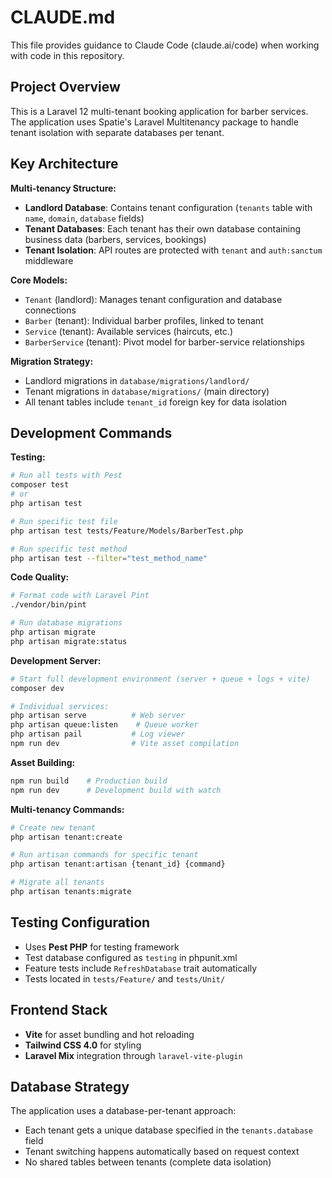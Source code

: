 # CLAUDE.md

This file provides guidance to Claude Code (claude.ai/code) when working with code in this repository.

## Project Overview

This is a Laravel 12 multi-tenant booking application for barber services. The application uses Spatie's Laravel Multitenancy package to handle tenant isolation with separate databases per tenant.

## Key Architecture

**Multi-tenancy Structure:**
- **Landlord Database**: Contains tenant configuration (`tenants` table with `name`, `domain`, `database` fields)
- **Tenant Databases**: Each tenant has their own database containing business data (barbers, services, bookings)
- **Tenant Isolation**: API routes are protected with `tenant` and `auth:sanctum` middleware

**Core Models:**
- `Tenant` (landlord): Manages tenant configuration and database connections
- `Barber` (tenant): Individual barber profiles, linked to tenant
- `Service` (tenant): Available services (haircuts, etc.)
- `BarberService` (tenant): Pivot model for barber-service relationships

**Migration Strategy:**
- Landlord migrations in `database/migrations/landlord/` 
- Tenant migrations in `database/migrations/` (main directory)
- All tenant tables include `tenant_id` foreign key for data isolation

## Development Commands

**Testing:**
```bash
# Run all tests with Pest
composer test
# or
php artisan test

# Run specific test file
php artisan test tests/Feature/Models/BarberTest.php

# Run specific test method
php artisan test --filter="test_method_name"
```

**Code Quality:**
```bash
# Format code with Laravel Pint
./vendor/bin/pint

# Run database migrations
php artisan migrate
php artisan migrate:status
```

**Development Server:**
```bash
# Start full development environment (server + queue + logs + vite)
composer dev

# Individual services:
php artisan serve          # Web server
php artisan queue:listen    # Queue worker
php artisan pail           # Log viewer
npm run dev                # Vite asset compilation
```

**Asset Building:**
```bash
npm run build    # Production build
npm run dev      # Development build with watch
```

**Multi-tenancy Commands:**
```bash
# Create new tenant
php artisan tenant:create

# Run artisan commands for specific tenant
php artisan tenant:artisan {tenant_id} {command}

# Migrate all tenants
php artisan tenants:migrate
```

## Testing Configuration

- Uses **Pest PHP** for testing framework
- Test database configured as `testing` in phpunit.xml
- Feature tests include `RefreshDatabase` trait automatically
- Tests located in `tests/Feature/` and `tests/Unit/`

## Frontend Stack

- **Vite** for asset bundling and hot reloading
- **Tailwind CSS 4.0** for styling
- **Laravel Mix** integration through `laravel-vite-plugin`

## Database Strategy

The application uses a database-per-tenant approach:
- Each tenant gets a unique database specified in the `tenants.database` field
- Tenant switching happens automatically based on request context
- No shared tables between tenants (complete data isolation)
